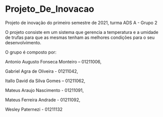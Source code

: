 # Projeto_De_Inovacao
Projeto de inovação do primeiro semestre de 2021, turma ADS A - Grupo 2

O projeto consiste em um sistema que gerencia a temperatura e a umidade de trufas para que as mesmas 
tenham as melhores condições para o seu desenvolvimento.

O grupo é composto por:

Antonio Augusto Fonseca Monteiro – 01211006,

Gabriel Agra de Oliveira         - 01211042,

Itallo David da Silva Gomes      – 01211062,

Mateus Araujo Nascimento         - 01211091,

Mateus Ferreira Andrade          - 01211092,

Wesley Paternezi                 - 01211132
